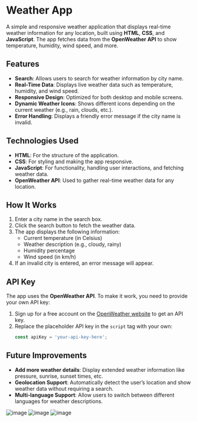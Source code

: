 

# Weather App

A simple and responsive weather application that displays real-time weather information for any location, built using **HTML**, **CSS**, and **JavaScript**. The app fetches data from the **OpenWeather API** to show temperature, humidity, wind speed, and more.

## Features
- **Search**: Allows users to search for weather information by city name.
- **Real-Time Data**: Displays live weather data such as temperature, humidity, and wind speed.
- **Responsive Design**: Optimized for both desktop and mobile screens.
- **Dynamic Weather Icons**: Shows different icons depending on the current weather (e.g., rain, clouds, etc.).
- **Error Handling**: Displays a friendly error message if the city name is invalid.

## Technologies Used
- **HTML**: For the structure of the application.
- **CSS**: For styling and making the app responsive.
- **JavaScript**: For functionality, handling user interactions, and fetching weather data.
- **OpenWeather API**: Used to gather real-time weather data for any location.

## How It Works
1. Enter a city name in the search box.
2. Click the search button to fetch the weather data.
3. The app displays the following information:
   - Current temperature (in Celsius)
   - Weather description (e.g., cloudy, rainy)
   - Humidity percentage
   - Wind speed (in km/h)
4. If an invalid city is entered, an error message will appear.



## API Key
The app uses the **OpenWeather API**. To make it work, you need to provide your own API key:
1. Sign up for a free account on the [OpenWeather website](https://openweathermap.org/) to get an API key.
2. Replace the placeholder API key in the `script` tag with your own:
   ```javascript
   const apiKey = 'your-api-key-here';
   ```

## Future Improvements
- **Add more weather details**: Display extended weather information like pressure, sunrise, sunset times, etc.
- **Geolocation Support**: Automatically detect the user’s location and show weather data without requiring a search.
- **Multi-language Support**: Allow users to switch between different languages for weather descriptions.

![image](https://github.com/user-attachments/assets/ad831684-b597-4033-b5e5-38d411a3946a)
![image](https://github.com/user-attachments/assets/4dfaaa78-23df-46f6-8f8c-0a5173002a1e)
![image](https://github.com/user-attachments/assets/479d3bc2-caef-4074-80ac-5ba8f5c3d263)



